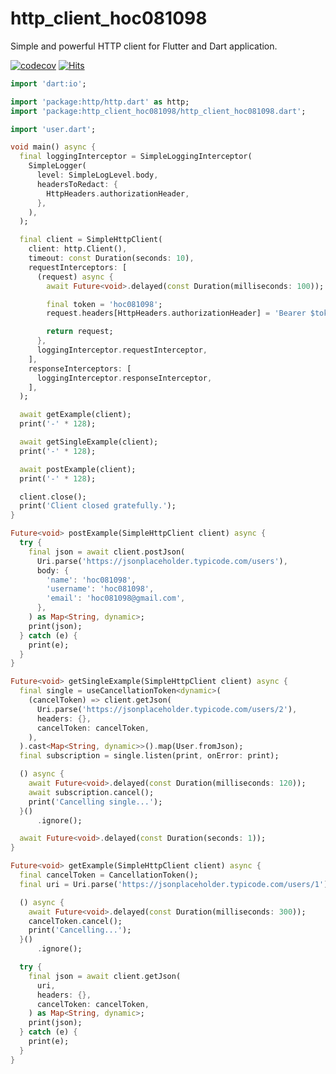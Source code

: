 # http_client_hoc081098

Simple and powerful HTTP client for Flutter and Dart application.

[![codecov](https://codecov.io/gh/hoc081098/http_client_hoc081098/graph/badge.svg?token=TNspe4aF8b)](https://codecov.io/gh/hoc081098/http_client_hoc081098)
[![Hits](https://hits.seeyoufarm.com/api/count/incr/badge.svg?url=https%3A%2F%2Fgithub.com%2Fhoc081098%2Fhttp_client_hoc081098&count_bg=%239858E5&title_bg=%23555555&icon=&icon_color=%23E7E7E7&title=hits&edge_flat=false)](https://hits.seeyoufarm.com)

```dart
import 'dart:io';

import 'package:http/http.dart' as http;
import 'package:http_client_hoc081098/http_client_hoc081098.dart';

import 'user.dart';

void main() async {
  final loggingInterceptor = SimpleLoggingInterceptor(
    SimpleLogger(
      level: SimpleLogLevel.body,
      headersToRedact: {
        HttpHeaders.authorizationHeader,
      },
    ),
  );

  final client = SimpleHttpClient(
    client: http.Client(),
    timeout: const Duration(seconds: 10),
    requestInterceptors: [
      (request) async {
        await Future<void>.delayed(const Duration(milliseconds: 100));

        final token = 'hoc081098';
        request.headers[HttpHeaders.authorizationHeader] = 'Bearer $token';

        return request;
      },
      loggingInterceptor.requestInterceptor,
    ],
    responseInterceptors: [
      loggingInterceptor.responseInterceptor,
    ],
  );

  await getExample(client);
  print('-' * 128);

  await getSingleExample(client);
  print('-' * 128);

  await postExample(client);
  print('-' * 128);

  client.close();
  print('Client closed gratefully.');
}

Future<void> postExample(SimpleHttpClient client) async {
  try {
    final json = await client.postJson(
      Uri.parse('https://jsonplaceholder.typicode.com/users'),
      body: {
        'name': 'hoc081098',
        'username': 'hoc081098',
        'email': 'hoc081098@gmail.com',
      },
    ) as Map<String, dynamic>;
    print(json);
  } catch (e) {
    print(e);
  }
}

Future<void> getSingleExample(SimpleHttpClient client) async {
  final single = useCancellationToken<dynamic>(
    (cancelToken) => client.getJson(
      Uri.parse('https://jsonplaceholder.typicode.com/users/2'),
      headers: {},
      cancelToken: cancelToken,
    ),
  ).cast<Map<String, dynamic>>().map(User.fromJson);
  final subscription = single.listen(print, onError: print);

  () async {
    await Future<void>.delayed(const Duration(milliseconds: 120));
    await subscription.cancel();
    print('Cancelling single...');
  }()
      .ignore();

  await Future<void>.delayed(const Duration(seconds: 1));
}

Future<void> getExample(SimpleHttpClient client) async {
  final cancelToken = CancellationToken();
  final uri = Uri.parse('https://jsonplaceholder.typicode.com/users/1');

  () async {
    await Future<void>.delayed(const Duration(milliseconds: 300));
    cancelToken.cancel();
    print('Cancelling...');
  }()
      .ignore();

  try {
    final json = await client.getJson(
      uri,
      headers: {},
      cancelToken: cancelToken,
    ) as Map<String, dynamic>;
    print(json);
  } catch (e) {
    print(e);
  }
}
```
